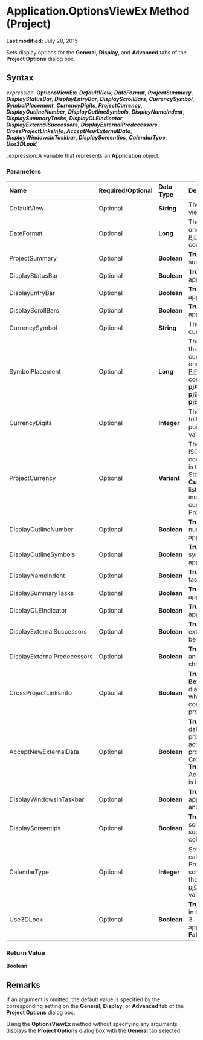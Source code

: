 
# Application.OptionsViewEx Method (Project)

 **Last modified:** July 28, 2015

Sets display options for the  **General**,  **Display**, and  **Advanced** tabs of the **Project Options** dialog box.

## Syntax

 _expression_. **OptionsViewEx**( **_DefaultView_**,  **_DateFormat_**,  **_ProjectSummary_**,  **_DisplayStatusBar_**,  **_DisplayEntryBar_**,  **_DisplayScrollBars_**,  **_CurrencySymbol_**,  **_SymbolPlacement_**,  **_CurrencyDigits_**,  **_ProjectCurrency_**,  **_DisplayOutlineNumber_**,  **_DisplayOutlineSymbols_**,  **_DisplayNameIndent_**,  **_DisplaySummaryTasks_**,  **_DisplayOLEIndicator_**,  **_DisplayExternalSuccessors_**,  **_DisplayExternalPredecessors_**,  **_CrossProjectLinksInfo_**,  **_AcceptNewExternalData_**,  **_DisplayWindowsInTaskbar_**,  **_DisplayScreentips_**,  **_CalendarType_**,  **_Use3DLook_**)

 _expression_A variable that represents an  **Application** object.


### Parameters



|**Name**|**Required/Optional**|**Data Type**|**Description**|
|:-----|:-----|:-----|:-----|
|DefaultView|Optional| **String**|The name of the default view.|
|DateFormat|Optional| **Long**|The date format. Can be one of the  ** [PjDateFormat](d6bae7cd-4be0-b4eb-bbb1-5d82d7120bb2.md)** constants.|
|ProjectSummary|Optional| **Boolean**| **True** if the project summary task is visible.|
|DisplayStatusBar|Optional| **Boolean**| **True** if the status bar appears.|
|DisplayEntryBar|Optional| **Boolean**| **True** if the entry bar appears.|
|DisplayScrollBars|Optional| **Boolean**| **True** if scroll bars appear.|
|CurrencySymbol|Optional| **String**|The symbol to use for currency values.|
|SymbolPlacement|Optional| **Long**|The position to display the currency symbol in currency values. Can be one of the following  ** [PjPlacement](3f446d94-a76b-4862-e041-0e61775ea8ff.md)** constants: **pjAfter**,  **pjAfterWithSpace**,  **pjBefore**, or  **pjBeforeWithSpace**.|
|CurrencyDigits|Optional| **Integer**|The number of digits following the decimal point in currency values.|
|ProjectCurrency|Optional| **Variant**|The three-character ISO standard currency code. For example, USD is the code for United States dollars. The  **Currency** drop-down list on the **Display** tab includes all of the currency codes that Project supports.|
|DisplayOutlineNumber|Optional| **Boolean**| **True** if the outline numbers for tasks appear.|
|DisplayOutlineSymbols|Optional| **Boolean**| **True** if the outline symbols for tasks appear.|
|DisplayNameIndent|Optional| **Boolean**| **True** if the names of tasks are indented.|
|DisplaySummaryTasks|Optional| **Boolean**| **True** if summary tasks appear.|
|DisplayOLEIndicator|Optional| **Boolean**| **True** if the OLE indicator appears.|
|DisplayExternalSuccessors|Optional| **Boolean**| **True** if successors in an external project should be displayed.|
|DisplayExternalPredecessors|Optional| **Boolean**| **True** if predecessors in an external project should be displayed.|
|CrossProjectLinksInfo|Optional| **Boolean**| **True** if the **Links Between Projects** dialog box appears when a project containing cross-project links is opened.|
|AcceptNewExternalData|Optional| **Boolean**| **True** if new or changed data from an external project is automatically accepted when a project is opened. If CrossProjectLinksInfo is **True**, AcceptNewExternalData is ignored.|
|DisplayWindowsInTaskbar|Optional| **Boolean**| **True** if project windows appear on the task bar and in the task list.|
|DisplayScreentips|Optional| **Boolean**| **True** if Project displays screen tips for items such as link lines or column headers.|
|CalendarType|Optional| **Integer**|Sets the type of calendar for displaying Project content on the screen. Can be one of the  ** [pjCalendarType](c95af1e5-ec5d-230e-ea1c-572a70881985.md)** values.|
|Use3DLook|Optional| **Boolean**| **True** if bars and shapes in Gantt views have a 3-dimensional appearance; otherwise **False**. |

### Return Value

 **Boolean**


## Remarks

If an argument is omitted, the default value is specified by the corresponding setting on the  **General**,  **Display**, or  **Advanced** tab of the **Project Options** dialog box.

Using the  **OptionsViewEx** method without specifying any arguments displays the **Project Options** dialog box with the **General** tab selected.

